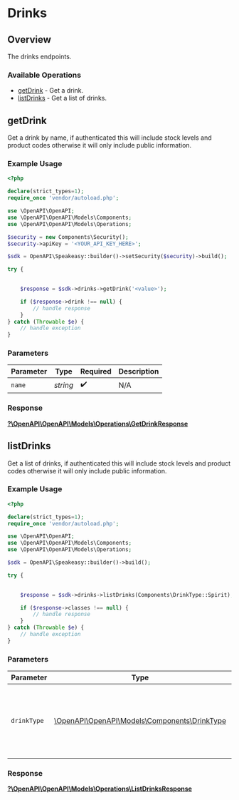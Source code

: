 # Drinks


## Overview

The drinks endpoints.

### Available Operations

* [getDrink](#getdrink) - Get a drink.
* [listDrinks](#listdrinks) - Get a list of drinks.

## getDrink

Get a drink by name, if authenticated this will include stock levels and product codes otherwise it will only include public information.

### Example Usage

```php
<?php

declare(strict_types=1);
require_once 'vendor/autoload.php';

use \OpenAPI\OpenAPI;
use \OpenAPI\OpenAPI\Models\Components;
use \OpenAPI\OpenAPI\Models\Operations;

$security = new Components\Security();
$security->apiKey = '<YOUR_API_KEY_HERE>';

$sdk = OpenAPI\Speakeasy::builder()->setSecurity($security)->build();

try {
    

    $response = $sdk->drinks->getDrink('<value>');

    if ($response->drink !== null) {
        // handle response
    }
} catch (Throwable $e) {
    // handle exception
}
```

### Parameters

| Parameter          | Type               | Required           | Description        |
| ------------------ | ------------------ | ------------------ | ------------------ |
| `name`             | *string*           | :heavy_check_mark: | N/A                |


### Response

**[?\OpenAPI\OpenAPI\Models\Operations\GetDrinkResponse](../../Models/Operations/GetDrinkResponse.md)**


## listDrinks

Get a list of drinks, if authenticated this will include stock levels and product codes otherwise it will only include public information.

### Example Usage

```php
<?php

declare(strict_types=1);
require_once 'vendor/autoload.php';

use \OpenAPI\OpenAPI;
use \OpenAPI\OpenAPI\Models\Components;
use \OpenAPI\OpenAPI\Models\Operations;

$sdk = OpenAPI\Speakeasy::builder()->build();

try {
    

    $response = $sdk->drinks->listDrinks(Components\DrinkType::Spirit);

    if ($response->classes !== null) {
        // handle response
    }
} catch (Throwable $e) {
    // handle exception
}
```

### Parameters

| Parameter                                                                            | Type                                                                                 | Required                                                                             | Description                                                                          |
| ------------------------------------------------------------------------------------ | ------------------------------------------------------------------------------------ | ------------------------------------------------------------------------------------ | ------------------------------------------------------------------------------------ |
| `drinkType`                                                                          | [\OpenAPI\OpenAPI\Models\Components\DrinkType](../../Models/Components/DrinkType.md) | :heavy_minus_sign:                                                                   | The type of drink to filter by. If not provided all drinks will be returned.         |


### Response

**[?\OpenAPI\OpenAPI\Models\Operations\ListDrinksResponse](../../Models/Operations/ListDrinksResponse.md)**

